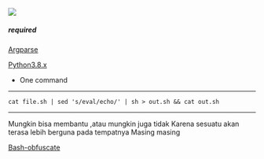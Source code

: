 ![](ttps://img.shields.io/badge/python-3.8.x-yellowgreen)
##### required
[Argparse](https://pypi.org/project/argparse/)

[Python3.8.x](https://www.python.org/downloads/)

 + One command
--------
```
cat file.sh | sed 's/eval/echo/' | sh > out.sh && cat out.sh
```
--------

Mungkin bisa membantu ,atau mungkin juga tidak
Karena sesuatu akan terasa lebih berguna pada tempatnya
Masing masing

[Bash-obfuscate](https://www.npmjs.com/package/bash-obfuscate)
